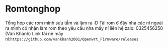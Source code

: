 # Romtonghop
Tổng hợp các rom mình sưu tầm và làm ra :D
Tải rom ở đây nha các ní ngoài ra mình có nhận làm rom theo yêu cầu nha mấy ní liên hệ zalo: 0325456250 (Văn Khánh)
Link tải nè mấy ní:```https://github.com/vankhanh2001/Openwrt_Firmware/releases```
